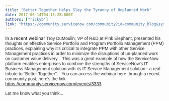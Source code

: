```yaml
---
title: "Better Together Helps Slay the Tyranny of Unplanned Work"
date: 2017-06-14T04:15:28.000Z
authors: ["rickyb"]
link: "https://community.servicenow.com/community?id=community_blog&sys_id=eebdeaa9dbd0dbc01dcaf3231f961961"
---
```

<p>In a recent webinar <span style="font-size: 10.5pt; font-family: 'Arial',sans-serif; color: #333333;">Troy DuMoulin, VP of R&amp;D at Pink Elephant, presented his thoughts on effective Service Portfolio and Program Portfolio Management (PPM) practices, explaining why it's critical to integrate PPM with other Service Management practices in order to minimize the disruptions of<span class="apple-converted-space"> </span>un-planned<span class="apple-converted-space"> </span>work on customer value delivery.   This was a great example of how the ServiceNow platform enables enterprises to combine the strengths of ServiceNow's IT Business Management solution with its IT Service Management solution - a real tribute to "Better Together".   You can access the webinar here through a recent community post, here's the link: <span style="font-size: 11.0pt; font-family: 'Calibri',sans-serif;"><a title="" _jive_internal="true" href="/community?id=community_event&sys_id=535576e9dbdc5bc0b322f4621f9619fe">https://community.servicenow.com/events/3333</a></span></span></p><p></p><p><span style="font-size: 10.5pt; font-family: 'Arial',sans-serif; color: #333333;">Let me know what you think... </span></p>